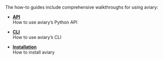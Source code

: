 <style>
  .md-sidebar--secondary { visibility: hidden }
</style>

The how-to guides include comprehensive walkthroughs for using aviary:

<div class="grid cards" markdown>

-   [**API**]<br>
    How to use aviary’s Python API

-   [**CLI**]<br>
    How to use aviary’s CLI

-   [**Installation**]<br>
    How to install aviary

</div>

  [**API**]: api/how_to_implement_your_own_component.md
  [**CLI**]: cli/how_to_register_your_own_component.md
  [**Installation**]: installation/how_to_install_aviary_with_pip.md
